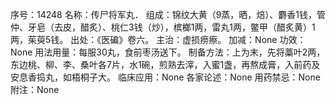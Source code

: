 序号：14248
名称：传尸将军丸．
组成：锦纹大黄（9蒸，晒，焙）、麝香1钱，管仲、牙皂（去皮，醋炙）、桃仁3钱（炒），槟榔1两，雷丸1两，鳖甲（醋炙黄）1两，茱萸5钱。
出处：《医碥》卷六。
主治：虚损痨瘵。
加减：None
功效：None
用法用量：每服30丸，食前枣汤送下。
制备方法：上为末，先将藁叶2两，东边桃、柳、李、桑叶各7片，水1碗，煎熟去滓，入蜜1盏，再熬成膏，入前药及安息香捣丸，如梧桐子大。
临床应用：None
各家论述：None
用药禁忌：None
附注：None
